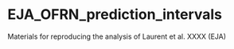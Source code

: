 # EJA_OFRN_prediction_intervals
Materials for reproducing the analysis of Laurent et al. XXXX (EJA)
